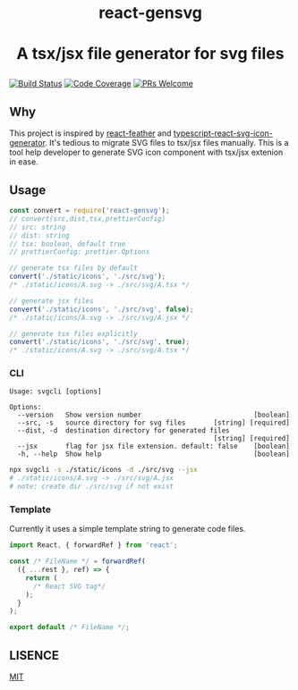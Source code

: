 <div align="center">
  <h1>react-gensvg<h1>

  <p>A tsx/jsx file generator for svg files</p>
</div>

[![Build Status][build-badge]][build]
[![Code Coverage][coverage-badge]][coverage]
[![PRs Welcome][pr-welcome]](http://makeapullrequest.com)

## Why

This project is inspired by [react-feather](https://github.com/feathericons/react-feather) and [typescript-react-svg-icon-generator](https://github.com/jackple/typescript-react-svg-icon-generator). It's tedious to migrate SVG files to tsx/jsx files manually.
This is a tool help developer to generate SVG icon component with tsx/jsx extenion in ease.

## Usage

```js
const convert = require('react-gensvg');
// convert(src,dist,tsx,prettierConfig)
// src: string
// dist: string
// tsx: boolean, default true
// prettierConfig: prettier.Options

// generate tsx files by default
convert('./static/icons', './src/svg');
/* ./static/icons/A.svg -> ./src/svg/A.tsx */

// generate jsx files
convert('./static/icons', './src/svg', false);
/* ./static/icons/A.svg -> ./src/svg/A.jsx */

// generate tsx files explicitly
convert('./static/icons', './src/svg', true);
/* ./static/icons/A.svg -> ./src/svg/A.tsx */
```

### CLI

```
Usage: svgcli [options]

Options:
  --version   Show version number                            [boolean]
  --src, -s   source directory for svg files       [string] [required]
  --dist, -d  destination directory for generated files
                                                   [string] [required]
  --jsx       flag for jsx file extension. default: false    [boolean]
  -h, --help  Show help                                      [boolean]
```

```bash
npx svgcli -s ./static/icons -d ./src/svg --jsx
# ./static/icons/A.svg -> ./src/svg/A.jsx
# note: create dir ./src/svg if not exist
```

### Template

Currently it uses a simple template string to generate
code files.

```jsx
import React, { forwardRef } from 'react';

const /* FileName */ = forwardRef(
  ({ ...rest }, ref) => {
    return (
      /* React SVG tag*/
    );
  }
);

export default /* FileName */;
```

## LISENCE

[MIT](./LISENCE)

[build]: https://travis-ci.com/tizee/react-domproperty
[build-badge]: https://travis-ci.org/tizee/react-domproperty.svg?branch=master
[coverage]: https://codecov.io/github/tizee/react-domproperty
[coverage-badge]: https://img.shields.io/codecov/c/github/tizee/react-domproperty.svg?style=flat-square
[pr-welcome]: https://img.shields.io/badge/PRs-welcome-brightgreen.svg?style=flat-square
